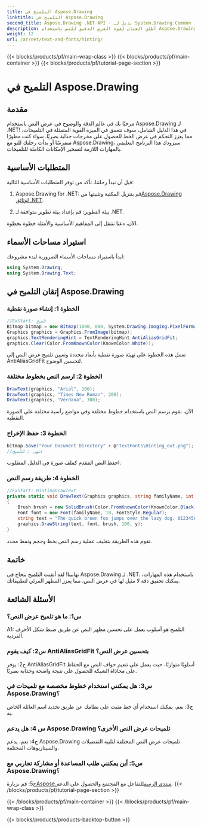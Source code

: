 ```yaml
---
title: التلميح في Aspose.Drawing
linktitle: التلميح في Aspose.Drawing
second_title: Aspose.Drawing .NET API - بديل لـ System.Drawing.Common
description: أطلق العنان لقوة العرض الدقيق للنص باستخدام Aspose.Drawing لـ .NET. تقنيات التلميح الرئيسية للخطوط الواضحة تمامًا.
weight: 12
url: /ar/net/text-and-fonts/hinting/
---
```


{{< blocks/products/pf/main-wrap-class >}}
{{< blocks/products/pf/main-container >}}
{{< blocks/products/pf/tutorial-page-section >}}

# التلميح في Aspose.Drawing

## مقدمة

مرحبًا بك في عالم الدقة والوضوح في عرض النص باستخدام Aspose.Drawing لـ .NET! في هذا الدليل الشامل، سوف نتعمق في الميزة القوية المتمثلة في التلميحات، مما يعزز التحكم في عرض الخط للحصول على مخرجات جذابة بصريًا. سواء كنت مطورًا متمرسًا أو بدأت رحلتك للتو مع Aspose.Drawing، سيزودك هذا البرنامج التعليمي بالمهارات اللازمة لتسخير الإمكانات الكاملة للتلميحات.

## المتطلبات الأساسية

قبل أن نبدأ رحلتنا، تأكد من توفر المتطلبات الأساسية التالية:

1.  Aspose.Drawing for .NET: قم بتنزيل المكتبة وتثبيتها من[Aspose.Drawing لوثائق .NET](https://reference.aspose.com/drawing/net/).

2. بيئة التطوير: قم بإعداد بيئة تطوير متوافقة لـ .NET.

الآن، دعنا ننتقل إلى المفاهيم الأساسية والأمثلة خطوة بخطوة.

## استيراد مساحات الأسماء

ابدأ باستيراد مساحات الأسماء الضرورية لبدء مشروعك:

```csharp
using System.Drawing;
using System.Drawing.Text;
```

## إتقان التلميح في Aspose.Drawing

### الخطوة 1: إنشاء صورة نقطية

```csharp
//ExStart: تلميح
Bitmap bitmap = new Bitmap(1000, 800, System.Drawing.Imaging.PixelFormat.Format32bppPArgb);
Graphics graphics = Graphics.FromImage(bitmap);
graphics.TextRenderingHint = TextRenderingHint.AntiAliasGridFit;
graphics.Clear(Color.FromKnownColor(KnownColor.White));
```

تعمل هذه الخطوة على تهيئة صورة نقطية بأبعاد محددة وتعيين تلميح عرض النص إلى AntiAliasGridFit لتحسين الوضوح.

### الخطوة 2: ارسم النص بخطوط مختلفة

```csharp
DrawText(graphics, "Arial", 100);
DrawText(graphics, "Times New Roman", 200);
DrawText(graphics, "Verdana", 300);
```

الآن، نقوم برسم النص باستخدام خطوط مختلفة وفي مواضع رأسية مختلفة على الصورة النقطية.

### الخطوة 3: حفظ الإخراج

```csharp
bitmap.Save("Your Document Directory" + @"TextFonts\Hinting_out.png");
//انتهى : التلميح
```

احفظ النص المقدم كملف صورة في الدليل المطلوب.

### الخطوة 4: طريقة رسم النص

```csharp
//ExStart: HintingDrawText
private static void DrawText(Graphics graphics, string familyName, int y)
{
    Brush brush = new SolidBrush(Color.FromKnownColor(KnownColor.Black));
    Font font = new Font(familyName, 10, FontStyle.Regular);
    string text = "The quick brown fox jumps over the lazy dog. 0123456789 ~!@#$%^&*()_+-={}[];':\"<>?/,.\\№`";
    graphics.DrawString(text, font, brush, 100, y);
}
```

تقوم هذه الطريقة بتغليف عملية رسم النص بخط وحجم ونمط محدد.

## خاتمة

تهانينا! لقد أتقنت التلميح بنجاح في Aspose.Drawing لـ .NET. باستخدام هذه المهارات، يمكنك تحقيق دقة لا مثيل لها في عرض النص، مما يعزز المظهر المرئي لتطبيقاتك.

## الأسئلة الشائعة

### س1: ما هو تلميح عرض النص؟

A1: التلميح هو أسلوب يعمل على تحسين مظهر النص عن طريق ضبط شكل الأحرف الفردية.

### س2: كيف يقوم AntiAliasGridFit بتحسين عرض النص؟

ج2: يوفر AntiAliasGridFit أسلوبًا متوازنًا، حيث يعمل على تنعيم حواف النص مع الحفاظ على محاذاة الشبكة للحصول على نتيجة واضحة وجذابة بصريًا.

### س3: هل يمكنني استخدام خطوط مخصصة مع تلميحات في Aspose.Drawing؟

ج3: نعم، يمكنك استخدام أي خط مثبت على نظامك عن طريق تحديد اسم العائلة الخاص به.

### س 4: هل يدعم Aspose.Drawing تلميحات عرض النص الأخرى؟

ج4: نعم، يدعم Aspose.Drawing تلميحات عرض النص المختلفة لتلبية التفضيلات والسيناريوهات المختلفة.

### س5: أين يمكنني طلب المساعدة أو مشاركة تجاربي مع Aspose.Drawing؟

 ج5: قم بزيارة[Aspose.منتدى الرسم](https://forum.aspose.com/c/diagram/17)للتفاعل مع المجتمع والحصول على الدعم.
{{< /blocks/products/pf/tutorial-page-section >}}

{{< /blocks/products/pf/main-container >}}
{{< /blocks/products/pf/main-wrap-class >}}

{{< blocks/products/products-backtop-button >}}
